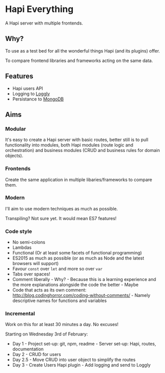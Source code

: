 # Hapi Everything

A Hapi server with multiple frontends.

## Why?

To use as a test bed for all the wonderful things Hapi (and its plugins) offer.

To compare frontend libraries and frameworks acting on the same data.

## Features

- Hapi users API
- Logging to [Loggly](https://www.loggly.com/)
- Persistance to [MongoDB](https://www.mongodb.org/)

## Aims

### Modular 

It's easy to create a Hapi server with basic routes, better still is to pull functionality into modules, both Hapi modules (route logic and orchestration) and business modules (CRUD and business rules for domain objects).

### Frontends

Create the same application in multiple libaries/frameworks to compare them.

### Modern

I'll aim to use modern techniques as much as possible.

Transpiling? Not sure yet. It would mean ES7 features!

### Code style

- No semi-colons
- Lambdas
- Functional (Or at least some facets of functional programming)
- ES2015 as much as possible (or as much as Node and the latest browsers will support)
- Favour `const` over `let` and more so over `var`
- Tabs over spaces!
- Comment liberally - Why? - Because this is a learning experience and the more explanations alongside the code the better - Maybe
- Code that acts as its own comment: http://blog.codinghorror.com/coding-without-comments/ - Namely descriptive names for functions and variables

### Incremental

Work on this for at least 30 minutes a day. No excuses!

Starting on Wednesday 3rd of February:

- Day 1 - Project set-up: git, npm, readme - Server set-up: Hapi, routes, documentation
- Day 2 - CRUD for users
- Day 2.5 - Move CRUD into user object to simplify the routes
- Day 3 - Create Users Hapi plugin - Add logging and send to Loggly
